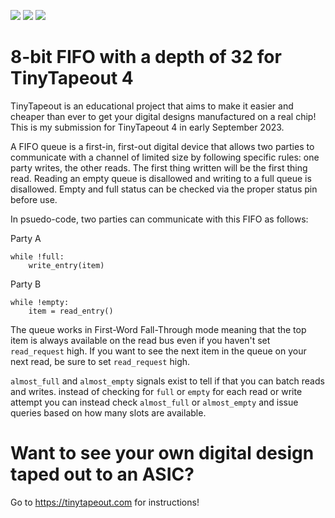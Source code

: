 ![](../../workflows/gds/badge.svg) ![](../../workflows/docs/badge.svg) ![](../../workflows/wokwi_test/badge.svg)

# 8-bit FIFO with a depth of 32 for TinyTapeout 4

TinyTapeout is an educational project that aims to make it easier and cheaper than ever to get your digital designs manufactured on a real chip! This is my submission for TinyTapeout 4 in early September 2023.

A FIFO queue is a first-in, first-out digital device that allows two parties to communicate with a channel of limited size by following specific rules: one party writes, the other reads. The first thing written will be the first thing read. Reading an empty queue is disallowed and writing to a full queue is disallowed. Empty and full status can be checked via the proper status pin before use.

In psuedo-code, two parties can communicate with this FIFO as follows:

Party A
```
while !full:
    write_entry(item)
```

Party B
```
while !empty:
    item = read_entry()
```

The queue works in First-Word Fall-Through mode meaning that the top item is always available on the read bus even
if you haven't set `read_request` high. If you want to see the next item in the queue on your next read, be sure
to set `read_request` high.

`almost_full` and `almost_empty` signals exist to tell if that you can batch reads and writes. instead of checking for
`full` or `empty` for each read or write attempt you can instead check `almost_full` or `almost_empty` and issue queries
based on how many slots are available.


# Want to see your own digital design taped out to an ASIC?
Go to https://tinytapeout.com for instructions!
